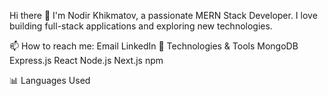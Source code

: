 Hi there 👋
I'm Nodir Khikmatov, a passionate MERN Stack Developer. I love building full-stack applications and exploring new technologies.

📫 How to reach me:
Email
LinkedIn
🔧 Technologies & Tools
MongoDB Express.js React Node.js Next.js npm

📊 Languages Used
